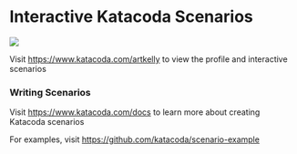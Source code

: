 # Interactive Katacoda Scenarios

[![](http://shields.katacoda.com/katacoda/artkelly/count.svg)](https://www.katacoda.com/artkelly "Get your profile on Katacoda.com")

Visit https://www.katacoda.com/artkelly to view the profile and interactive scenarios

### Writing Scenarios
Visit https://www.katacoda.com/docs to learn more about creating Katacoda scenarios

For examples, visit https://github.com/katacoda/scenario-example
